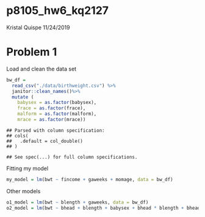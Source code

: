 p8105\_hw6\_kq2127
================
Kristal Quispe
11/24/2019

# Problem 1

Load and clean the data set

``` r
bw_df =
  read_csv("./data/birthweight.csv") %>% 
  janitor::clean_names()%>% 
  mutate (
    babysex = as.factor(babysex),
    frace = as.factor(frace),
    malform = as.factor(malform),
    mrace = as.factor(mrace))
```

    ## Parsed with column specification:
    ## cols(
    ##   .default = col_double()
    ## )

    ## See spec(...) for full column specifications.

Fitting my model

``` r
my_model = lm(bwt ~ fincome + gaweeks + momage, data = bw_df)
```

Other models

``` r
o1_model = lm(bwt ~ blength + gaweeks, data = bw_df)
o2_model = lm(bwt ~ bhead + blength + babysex + bhead * blength + bhead * babysex + blength * babysex + bhead * blength * babysex , data = bw_df)
```
